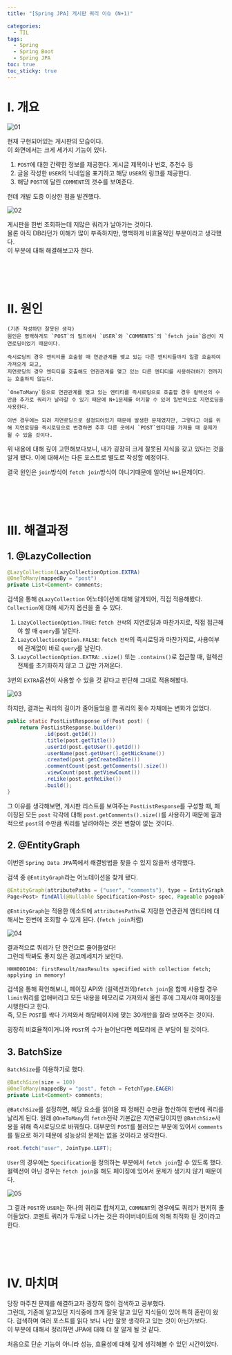 ```yaml
---
title: "[Spring JPA] 게시판 쿼리 이슈 (N+1)"

categories:
  - TIL
tags:
  - Spring
  - Spring Boot
  - Spring JPA
toc: true
toc_sticky: true
---
```


# I. 개요

![01](https://user-images.githubusercontent.com/68958979/126056497-e0709e12-622d-49ed-90b8-9d15847ecabd.png)

현재 구현되어있는 게시판의 모습이다.  
이 화면에서는 크게 세가지 기능이 있다.

1. `POST`에 대한 간략한 정보를 제공한다. 게시글 제목이나 번호, 추천수 등
2. 글을 작성한 `USER`의 닉네임을 표기하고 해당 `USER`의 링크를 제공한다.
3. 해당 `POST`에 달린 `COMMENT`의 갯수를 보여준다.

헌데 개발 도중 이상한 점을 발견했다.

![02](https://user-images.githubusercontent.com/68958979/126056498-c7409e45-ec3b-4348-94df-a932c1a9efc6.png)

게시판을 한번 조회하는데 저많은 쿼리가 날아가는 것이다.  
물론 아직 DB라던가 이해가 많이 부족하지만, 명백하게 비효율적인 부분이라고 생각했다.  
이 부분에 대해 해결해보고자 한다.

<br><br><br>

# II. 원인


```
(기존 작성하던 잘못된 생각)
원인은 명백하게도 `POST`의 필드에서 `USER`와 `COMMENTS`의 `fetch join`옵션이 지연로딩이었기 때문이다.  

즉시로딩의 경우 엔티티를 호출할 때 연관관계를 맺고 있는 다른 엔티티들까지 일괄 호출하여 가져오게 되고, 
지연로딩의 경우 엔티티를 호출해도 연관관계를 맺고 있는 다른 엔티티를 사용하려하기 전까지는 호출하지 않는다.

`OneToMany`등으로 연관관계를 맺고 있는 엔티티를 즉시로딩으로 호출할 경우 컬렉션의 수만큼 추가로 쿼리가 날라갈 수 있기 때문에 N+1문제를 야기할 수 있어 일반적으로 지연로딩을 사용한다.

이번 경우에는 되려 지연로딩으로 설정되어있기 때문에 발생한 문제였지만, 그렇다고 이를 위해 지연로딩을 즉시로딩으로 변경하면 추후 다른 곳에서 `POST`엔티티를 가져올 때 문제가 될 수 있을 것이다.
```

위 내용에 대해 깊이 고민해보다보니, 내가 굉장히 크게 잘못된 지식을 갖고 있다는 것을 알게 됐다. 이에 대해서는 다른 포스트로 별도로 작성할 예정이다.  

결국 원인은 `join`방식이 `fetch join`방식이 아니기때문에 일어난 `N+1`문제이다.

<br><br><br>

# III. 해결과정

## 1. @LazyCollection

```java
@LazyCollection(LazyCollectionOption.EXTRA)
@OneToMany(mappedBy = "post")
private List<Comment> comments;
```

검색을 통해 `@LazyCollection` 어노테이션에 대해 알게되어, 직접 적용해봤다.  
`Collection`에 대해 세가지 옵션을 줄 수 있다.

1. `LazyCollectionOption.TRUE`: `fetch 전략`의 지연로딩과 마찬가지로, 직접 접근해야 할 때 `query`를 날린다.
2. `LazyCollectionOption.FALSE`: `fetch 전략`의 즉시로딩과 마찬가지로, 사용여부에 관계없이 바로 `query`를 날린다.
3. `LazyCollectionOption.EXTRA`: `.size()` 또는 `.contains()`로 접근할 때, 컬렉션 전체를 초기화하지 않고 그 값만 가져온다.

3번의 `EXTRA`옵션이 사용할 수 있을 것 같다고 판단해 그대로 적용해봤다.

![03](https://user-images.githubusercontent.com/68958979/126056500-a2ebcf64-d60d-4c8f-8888-fac051a680a2.png)

하지만, 결과는 쿼리의 길이가 줄어들었을 뿐 쿼리의 횟수 자체에는 변화가 없었다.

```java
public static PostListResponse of(Post post) {
    return PostListResponse.builder()
            .id(post.getId())
            .title(post.getTitle())
            .userId(post.getUser().getId())
            .userName(post.getUser().getNickname())
            .created(post.getCreatedDate())
            .commentCount(post.getComments().size())
            .viewCount(post.getViewCount())
            .reLike(post.getReLike())
            .build();
}
```

그 이유를 생각해보면, 게시판 리스트를 보여주는 `PostListResponse`를 구성할 때, 페이징된 모든 `post` 각각에 대해 `post.getComments().size()`를 사용하기 때문에 결과적으로 `post`의 수만큼 쿼리를 날려야하는 것은 변함이 없는 것이다.

## 2. @EntityGraph

이번엔 `Spring Data JPA`쪽에서 해결방법을 찾을 수 있지 않을까 생각했다.

검색 중 `@EntityGraph`라는 어노테이션을 찾게 됐다.

```java
@EntityGraph(attributePaths = {"user", "comments"}, type = EntityGraph.EntityGraphType.LOAD)
Page<Post> findAll(@Nullable Specification<Post> spec, Pageable pageable);
```

`@EntityGraph`는 적용한 메소드에 `attributesPaths`로 지정한 연관관계 엔티티에 대해서는 한번에 조회할 수 있게 된다. (`fetch join`처럼)


![04](https://user-images.githubusercontent.com/68958979/126057071-4f2240a8-73ca-4685-90bb-243e5e643f79.png)

결과적으로 쿼리가 단 한건으로 줄어들었다!  
그런데 딱봐도 좋지 않은 경고메세지가 보인다.

```
HHH000104: firstResult/maxResults specified with collection fetch; applying in memory!
```

검색을 통해 확인해보니, 페이징 API와 (컬렉션과의)`fetch join`을 함께 사용할 경우 `limit`쿼리를 없애버리고 모든 내용을 메모리로 가져와서 올린 후에 그제서야 페이징을 시행한다고 한다.  
즉, 모든 `POST`를 싹다 가져와서 해당페이지에 맞는 30개만을 잘라 보여주는 것이다.

굉장히 비효율적이거니와 `POST`의 수가 늘어난다면 메모리에 큰 부담이 될 것이다.

## 3. BatchSize 

`BatchSize`를 이용하기로 했다.

```java
@BatchSize(size = 100)
@OneToMany(mappedBy = "post", fetch = FetchType.EAGER)
private List<Comment> comments;
```

`@BatchSize`를 설정하면, 해당 요소를 읽어올 때 정해진 수만큼 합산하여 한번에 쿼리를 날리게 된다. 원래 `@OneToMany`의 `fetch`전략 기본값은 지연로딩이지만 `@BatchSize`사용을 위해 즉시로딩으로 바꿔줬다. 대부분의 `POST`를 불러오는 부분에 있어서 `comments`를 필요로 하기 때문에 성능상의 문제는 없을 것이라고 생각한다.

```java
root.fetch("user", JoinType.LEFT);
```

`User`의 경우에는 `Specification`을 정의하는 부분에서 `fetch join`할 수 있도록 했다. 컬렉션이 아닌 경우는 `fetch join`을 해도 페이징에 있어서 문제가 생기지 않기 때문이다.

![05](https://user-images.githubusercontent.com/68958979/126060653-1d6e0c48-d189-446c-9cb9-1d929c6ae6c5.png)

그 결과 `POST`와 `USER`는 하나의 쿼리로 합쳐지고, `COMMENT`의 경우에도 쿼리가 현저히 줄어들었다. 코멘트 쿼리가 두개로 나가는 것은 하이버네이트에 의해 최적화 된 것이라고 한다.

<br><br><br>

# IV. 마치며

당장 마주친 문제를 해결하고자 굉장히 많이 검색하고 공부했다.  
그런데, 기존에 알고있던 지식중에 크게 잘못 알고 있던 지식들이 있어 특히 혼란이 왔다. 검색하며 여러 포스트를 읽다 보니 나만 잘못 생각하고 있는 것이 아닌가보다.  
이 부분에 대해서 정리하면 JPA에 대해 더 잘 알게 될 것 같다.

처음으로 단순 기능이 아니라 성능, 효율성에 대해 깊게 생각해볼 수 있던 시간이었다.
